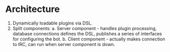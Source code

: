 Architecture
============
1. Dynamically loadable plugins via DSL.
2. Split components:
	a. Server component - handles plugin processing, database connections
	defines the DSL, publishes a series of interfaces for configuring the
	bot.
	b. Client component - actually makes connection to IRC, can run when
	server component is down.
